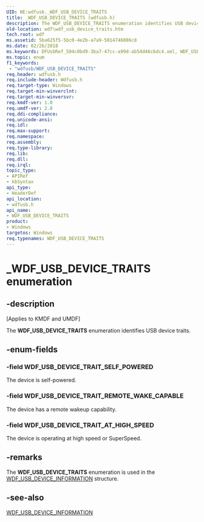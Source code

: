 ```yaml
---
UID: NE:wdfusb._WDF_USB_DEVICE_TRAITS
title: _WDF_USB_DEVICE_TRAITS (wdfusb.h)
description: The WDF_USB_DEVICE_TRAITS enumeration identifies USB device traits.
old-location: wdf\wdf_usb_device_traits.htm
tech.root: wdf
ms.assetid: 5ba625f5-5bc0-4e2b-a7a9-5014746086c8
ms.date: 02/26/2018
ms.keywords: DFUsbRef_504c0bd9-3ba7-47cc-a99d-ab54d46cbdc4.xml, WDF_USB_DEVICE_TRAITS, WDF_USB_DEVICE_TRAITS enumeration, WDF_USB_DEVICE_TRAIT_AT_HIGH_SPEED, WDF_USB_DEVICE_TRAIT_REMOTE_WAKE_CAPABLE, WDF_USB_DEVICE_TRAIT_SELF_POWERED, _WDF_USB_DEVICE_TRAITS, kmdf.wdf_usb_device_traits, wdf.wdf_usb_device_traits, wdfusb/WDF_USB_DEVICE_TRAITS, wdfusb/WDF_USB_DEVICE_TRAIT_AT_HIGH_SPEED, wdfusb/WDF_USB_DEVICE_TRAIT_REMOTE_WAKE_CAPABLE, wdfusb/WDF_USB_DEVICE_TRAIT_SELF_POWERED
ms.topic: enum
f1_keywords:
 - "wdfusb/WDF_USB_DEVICE_TRAITS"
req.header: wdfusb.h
req.include-header: Wdfusb.h
req.target-type: Windows
req.target-min-winverclnt: 
req.target-min-winversvr: 
req.kmdf-ver: 1.0
req.umdf-ver: 2.0
req.ddi-compliance: 
req.unicode-ansi: 
req.idl: 
req.max-support: 
req.namespace: 
req.assembly: 
req.type-library: 
req.lib: 
req.dll: 
req.irql: 
topic_type:
- APIRef
- kbSyntax
api_type:
- HeaderDef
api_location:
- wdfusb.h
api_name:
- WDF_USB_DEVICE_TRAITS
product:
- Windows
targetos: Windows
req.typenames: WDF_USB_DEVICE_TRAITS
---
```


# _WDF_USB_DEVICE_TRAITS enumeration


## -description


<p class="CCE_Message">[Applies to KMDF and UMDF]</p>

The <b>WDF_USB_DEVICE_TRAITS</b> enumeration identifies USB device traits.


## -enum-fields




### -field WDF_USB_DEVICE_TRAIT_SELF_POWERED

The device is self-powered.


### -field WDF_USB_DEVICE_TRAIT_REMOTE_WAKE_CAPABLE

The device has a remote wakeup capability.


### -field WDF_USB_DEVICE_TRAIT_AT_HIGH_SPEED

The device is operating at high speed or SuperSpeed.


## -remarks



The <b>WDF_USB_DEVICE_TRAITS</b> enumeration is used in the <a href="https://docs.microsoft.com/windows-hardware/drivers/ddi/wdfusb/ns-wdfusb-_wdf_usb_device_information">WDF_USB_DEVICE_INFORMATION</a> structure.




## -see-also




<a href="https://docs.microsoft.com/windows-hardware/drivers/ddi/wdfusb/ns-wdfusb-_wdf_usb_device_information">WDF_USB_DEVICE_INFORMATION</a>
 

 

